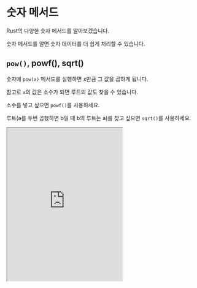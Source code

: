 # 숫자 메서드

Rust의 다양한 숫자 메서드를 알아보겠습니다.

숫자 메서드를 알면 숫자 데이터를 더 쉽게 처리할 수 있습니다.

## `pow()`, powf(), sqrt()

숫자에 `pow(x)` 메서드를 실행하면 x만큼 그 값을 곱하게 됩니다.

참고로 `x`의 값은 소수가 되면 루트의 값도 찾을 수 있습니다.

소수를 넣고 싶으면 `powf()`를 사용하세요.

루트(a를 두번 곱했하면 b일 때 b의 루트는 a)를 찾고 싶으면 `sqrt()`를 사용하세요.

<iframe
  loading="lazy"
  title="Rust IDLE"
  src="https://play.rust-lang.org/?version=stable&mode=debug&edition=2021&code=fn%20main()%20%7B%0D%0A%20%20%20%20let%20test_integer%3A%20i32%20%3D%204%3B%0D%0A%20%20%20%20%0D%0A%20%20%20%20println!(%22%7B%7D%22%2C%20test_integer.pow(2))%3B%0D%0A%20%20%20%20%0D%0A%20%20%20%20let%20test_integer2%3A%20f32%20%3D%204.0%3B%0D%0A%20%20%20%20%0D%0A%20%20%20%20println!(%22%7B%7D%22%2C%20test_integer2.powf(0.5))%3B%0D%0A%20%20%20%20println!(%22%7B%7D%22%2C%20test_integer2.sqrt())%3B%0D%0A%7D"
  height="400"
/>

## `abs()`

`abs()`를 실행하면 -는 없어져서 항상 그 값의 +를 찾습니다.

-1은 1, -2는 2, -3은 3... 이런 식으로 찾습니다.

근데 1은 1, 2는 2, 3은 3... 이런 식으로 찾습니다.

<iframe
  loading="lazy"
  title="Rust IDLE"
  src="https://play.rust-lang.org/?version=stable&mode=debug&edition=2021&code=fn%20main()%20%7B%0D%0A%20%20%20%20let%20test_integer%3A%20i32%20%3D%20-4%3B%0D%0A%20%20%20%20%0D%0A%20%20%20%20println!(%22%7B%7D%22%2C%20test_integer.abs())%3B%0D%0A%7D"
  height="400"
/>

## 연산자

`+`, `-`, `*`, `/`는 더하고 빼고 곱하고 나누는 연산자입니다.

`+=`, `-=`, `*=`, `/=`는 더하고 빼고 곱하고 나누는 연산자인데 결과 값을 변수에 다시 저장합니다.

<iframe
  loading="lazy"
  title="Rust IDLE"
  src="https://play.rust-lang.org/?version=stable&mode=debug&edition=2021&code=fn%20main()%20%7B%0D%0A%20%20%20%20let%20a%3A%20i32%20%3D%203%3B%0D%0A%20%20%20%20%0D%0A%20%20%20%20println!(%22a%20%2B%201%20%3D%20%7B%7D%22%2C%20a%20%2B%201)%3B%0D%0A%20%20%20%20println!(%22a%20-%201%20%3D%20%7B%7D%22%2C%20a%20-%201)%3B%0D%0A%20%20%20%20println!(%22a%20*%201%20%3D%20%7B%7D%22%2C%20a%20*%201)%3B%0D%0A%20%20%20%20println!(%22a%20%2F%201%20%3D%20%7B%7D%22%2C%20a%20%2F%201)%3B%0D%0A%20%20%20%20%0D%0A%20%20%20%20a%20%2B%3D%201%3B%20%2F%2F%20a%20%3D%20a%20%2B%201%3B%20a%EB%A5%BC%201%20%EB%8D%94%ED%95%98%EA%B3%A0%20%EB%8B%A4%EC%8B%9C%20a%EB%A5%BC%20%EC%A0%80%EC%9E%A5%ED%95%A9%EB%8B%88%EB%8B%A4...%0D%0A%20%20%20%20a%20-%3D%201%3B%0D%0A%20%20%20%20a%20*%3D%201%3B%0D%0A%20%20%20%20a%20%2F%3D%201%3B%0D%0A%7D"
  height="400"
/>
